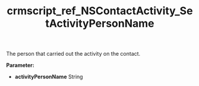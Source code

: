﻿---
title: crmscript_ref_NSContactActivity_SetActivityPersonName
description: NSContactActivity.SetActivityPersonName(String activityPersonName)
intellisense: NSContactActivity.SetActivityPersonName
keywords: NSContactActivity, GetActivityPersonName
so.topic: reference
---

The person that carried out the activity on the contact.

**Parameter:** 
 - **activityPersonName** String

